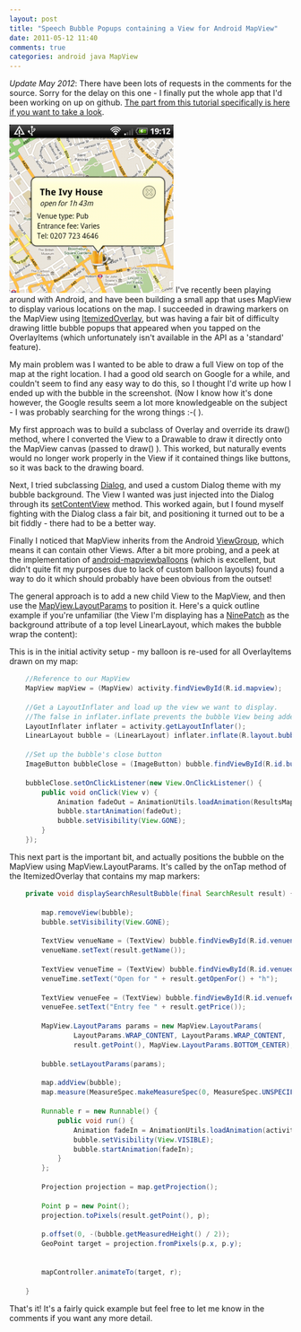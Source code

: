 ```yaml
---
layout: post
title: "Speech Bubble Popups containing a View for Android MapView"
date: 2011-05-12 11:40
comments: true
categories: android java MapView
---
```


*Update May 2012*: There have been lots of requests in the comments for the source. Sorry for the delay on this one - I finally put the whole app that I'd been working on up on github. [The part from this tutorial specifically is here if you want to take a look][1].

[<img class="alignleft size-medium wp-image-362" title="bubble-screen-cropped" src="/images/bubble-screen-cropped-293x300.png" alt="" width="293" height="300" />][2] I've recently been playing around with Android, and have been building a small app that uses MapView to display various locations on the map. I succeeded in drawing markers on the MapView using [ItemizedOverlay][3], but was having a fair bit of difficulty drawing little bubble popups that appeared when you tapped on the OverlayItems (which unfortunately isn't available in the API as a 'standard' feature).

My main problem was I wanted to be able to draw a full View on top of the map at the right location. I had a good old search on Google for a while, and couldn't seem to find any easy way to do this, so I thought I'd write up how I ended up with the bubble in the screenshot. (Now I know how it's done however, the Google results seem a lot more knowledgeable on the subject - I was probably searching for the wrong things :-( ).

My first approach was to build a subclass of Overlay and override its draw() method, where I converted the View to a Drawable to draw it directly onto the MapView canvas (passed to draw() ). This worked, but naturally events would no longer work properly in the View if it contained things like buttons, so it was back to the drawing board.

Next, I tried subclassing [Dialog][4], and used a custom Dialog theme with my bubble background. The View I wanted was just injected into the Dialog through its [setContentView][5] method. This worked again, but I found myself fighting with the Dialog class a fair bit, and positioning it turned out to be a bit fiddly - there had to be a better way.

Finally I noticed that MapView inherits from the Android [ViewGroup][6], which means it can contain other Views. After a bit more probing, and a peek at the implementation of [android-mapviewballoons][7] (which is excellent, but didn't quite fit my purposes due to lack of custom balloon layouts) found a way to do it which should probably have been obvious from the outset!

The general approach is to add a new child View to the MapView, and then use the [MapView.LayoutParams][8] to position it. Here's a quick outline example if you're unfamiliar (the View I'm displaying has a [NinePatch][9] as the background attribute of a top level LinearLayout, which makes the bubble wrap the content):

This is in the initial activity setup - my balloon is re-used for all OverlayItems drawn on my map:

``` java
    //Reference to our MapView 
    MapView mapView = (MapView) activity.findViewById(R.id.mapview); 

    //Get a LayoutInflater and load up the view we want to display. 
    //The false in inflater.inflate prevents the bubble View being added to the MapView straight away 
    LayoutInflater inflater = activity.getLayoutInflater(); 
    LinearLayout bubble = (LinearLayout) inflater.inflate(R.layout.bubble, mapView, false); 

    //Set up the bubble's close button 
    ImageButton bubbleClose = (ImageButton) bubble.findViewById(R.id.bubbleclose);

    bubbleClose.setOnClickListener(new View.OnClickListener() {
        public void onClick(View v) {
            Animation fadeOut = AnimationUtils.loadAnimation(ResultsMapResultsDisplayer.this.activity, R.anim.fadeout);
            bubble.startAnimation(fadeOut);
            bubble.setVisibility(View.GONE);
        }
    });
```

This next part is the important bit, and actually positions the bubble on the MapView using MapView.LayoutParams. It's called by the onTap method of the ItemizedOverlay that contains my map markers:

``` java
    private void displaySearchResultBubble(final SearchResult result) {
    
        map.removeView(bubble);
        bubble.setVisibility(View.GONE);
    
        TextView venueName = (TextView) bubble.findViewById(R.id.venuename);
        venueName.setText(result.getName());
    
        TextView venueTime = (TextView) bubble.findViewById(R.id.venueopenfor);
        venueTime.setText("Open for " + result.getOpenFor() + "h");
    
        TextView venueFee = (TextView) bubble.findViewById(R.id.venuefee);
        venueFee.setText("Entry fee " + result.getPrice());
    
        MapView.LayoutParams params = new MapView.LayoutParams(
                LayoutParams.WRAP_CONTENT, LayoutParams.WRAP_CONTENT, 
                result.getPoint(), MapView.LayoutParams.BOTTOM_CENTER);
    
        bubble.setLayoutParams(params);
    
        map.addView(bubble);        
        map.measure(MeasureSpec.makeMeasureSpec(0, MeasureSpec.UNSPECIFIED), MeasureSpec.makeMeasureSpec(0, MeasureSpec.UNSPECIFIED));
    
        Runnable r = new Runnable() {
            public void run() {
                Animation fadeIn = AnimationUtils.loadAnimation(activity, R.anim.fadein);
                bubble.setVisibility(View.VISIBLE);
                bubble.startAnimation(fadeIn);
            }
        };
    
        Projection projection = map.getProjection();
    
        Point p = new Point();
        projection.toPixels(result.getPoint(), p);
    
        p.offset(0, -(bubble.getMeasuredHeight() / 2));
        GeoPoint target = projection.fromPixels(p.x, p.y);
    
    
        mapController.animateTo(target, r);
    
    }
```

That's it! It's a fairly quick example but feel free to let me know in the comments if you want any more detail.

 [1]: https://github.com/actionshrimp/lastorders/blob/master/lastorders-android/src/com/actionshrimp/android/lastorders/SearchMapResultsDisplayer.java
 [2]: /images/bubble-screen-cropped.png
 [3]: http://code.google.com/android/add-ons/google-apis/reference/com/google/android/maps/ItemizedOverlay.html
 [4]: http://developer.android.com/reference/android/app/Dialog.html
 [5]: http://developer.android.com/reference/android/app/Dialog.html#setContentView(int)
 [6]: http://developer.android.com/reference/android/view/ViewGroup.html
 [7]: https://github.com/jgilfelt/android-mapviewballoons
 [8]: http://code.google.com/android/add-ons/google-apis/reference/com/google/android/maps/MapView.LayoutParams.html
 [9]: http://developer.android.com/reference/android/graphics/NinePatch.html
